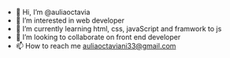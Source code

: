 - 👋 Hi, I’m @auliaoctavia
- 👀 I’m interested in web developer
- 🌱 I’m currently learning html, css, javaScript and framwork to js
- 💞️ I’m looking to collaborate on front end developer
- 📫 How to reach me auliaoctaviani33@gmail.com

<!---
auliaoctavia/auliaoctavia is a ✨ special ✨ repository because its `README.md` (this file) appears on your GitHub profile.
You can click the Preview link to take a look at your changes.
--->
